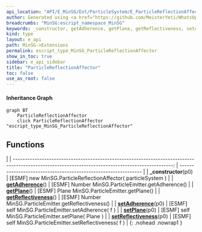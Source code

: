 ```yaml
---
api_location: "API/E_MinSG/Ext/ParticleSystem/E_ParticleReflectionAffector.cpp:24:46"
author: Generated using <a href="https://github.com/MeisterYeti/WhatsUpDoc">WhatsUpDoc</a>
breadcrumbs: "MinSG:escript_namespace_MinSG"
keywords: _constructor, getAdherence, getPlane, getReflectiveness, setAdherence, setPlane, setReflectiveness
kind: type
layout: e_api
path: MinSG->Extensions
permalink: escript_type_MinSG_ParticleReflectionAffector
show_in_toc: true
sidebar: e_api_sidebar
title: "ParticleReflectionAffector"
toc: false
use_as_root: false
---
```


#### Inheritance Graph

```mermaid
graph BT
	ParticleReflectionAffector
	click ParticleReflectionAffector "escript_type_MinSG_ParticleReflectionAffector"
```

## Functions

|
| ------------------------------------------------------------------------------------------------------------------------------------------------: | -------------------------------------------------------------- | 
| **_constructor**(p0)                                                                                                                              | [ESMF] new MinSG.ParticleReflectionAffector( particleSystem )	 | 
| **[getAdherence](classMinSG_1_1ParticleReflectionAffector#classMinSG_1_1ParticleReflectionAffector_1ab1d4ddb36e47201adab2336573d49a51)**()        | [ESMF] Number MinSG.ParticleEmitter.getAdherence()	            | 
| **[getPlane](classMinSG_1_1ParticleReflectionAffector#classMinSG_1_1ParticleReflectionAffector_1a3d796c213a7752eb4921bba5c96bd1f4)**()            | [ESMF] Plane MinSG.ParticleEmitter.getPlane()	                 | 
| **[getReflectiveness](classMinSG_1_1ParticleReflectionAffector#classMinSG_1_1ParticleReflectionAffector_1a664f1d57631bbc0227dbdabbfd38a3fd)**()   | [ESMF] Number MinSG.ParticleEmitter.getReflectiveness()	       | 
| **[setAdherence](classMinSG_1_1ParticleReflectionAffector#classMinSG_1_1ParticleReflectionAffector_1a54a811a2f88b840fdfddbc1d6f2aa189)**(p0)      | [ESMF] self MinSG.ParticleEmitter.setAdherence( f )	           | 
| **[setPlane](classMinSG_1_1ParticleReflectionAffector#classMinSG_1_1ParticleReflectionAffector_1ab3554af3eec0519fe1abef18738ecbc1)**(p0)          | [ESMF] self MinSG.ParticleEmitter.setPlane( Plane )	           | 
| **[setReflectiveness](classMinSG_1_1ParticleReflectionAffector#classMinSG_1_1ParticleReflectionAffector_1a64ee730a4354c24e3b0a08cc958de2d9)**(p0) | [ESMF] self MinSG.ParticleEmitter.setReflectiveness( f )	      | 
{: .nohead .nowrap1 }

